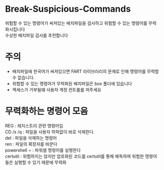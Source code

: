 # Break-Suspicious-Commands
위험할 수 있는 명령어가 써져있는 배치파일을 검사하고 위험할 수 있는 명령어를 무력화시킵니다  
수상한 배치파일 검사를 추천합니다

# 주의
+ 배치파일에 한국어가 써져있으면 FART 라이브러리의 문제로 인해 명령어를 무력할 수 없습니다.
+ 위험할 수 있는 명령어가 무력화된 배치파일은 box 폴더에 있습니다
+ 엑세스가 거부될떄 사용자 계정 컨트롤를 꺼주세요

# 무력화하는 명령어 모음
REG : 레지스트리 관련 명령어임  
CD /s /q : 파일을 사용자 허락없이 바로 삭제한다.  
del : 파일을 삭제하는 명령어  
ren : 파일의 확장자를 바꾼다  
powershell ~ : 파워셀 명령어를 실행한다  
certutil : 위험하지는 않지만 암호화된 코드를 certutil를 통해 해독하여 위험한 명령어들은 실행할 수 있기 때문에 무력화
